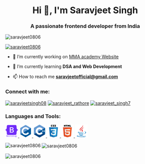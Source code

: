 <h1 align="center">Hi 👋, I'm Saravjeet Singh</h1>
<h3 align="center">A passionate frontend developer from India</h3>

<p align="left"> <img src="https://komarev.com/ghpvc/?username=saravjeet0806&label=Profile%20views&color=0e75b6&style=flat" alt="saravjeet0806" /> </p>

<p align="left"> <a href="https://github.com/ryo-ma/github-profile-trophy"><img src="https://github-profile-trophy.vercel.app/?username=saravjeet0806" alt="saravjeet0806" /></a> </p>

- 🔭 I’m currently working on [MMA academy Website](https://github.com/Saravjeet0806/MiniProject1-MMAacademywebsite)

- 🌱 I’m currently learning **DSA and Web Development**

- 📫 How to reach me **saravjeetofficial@gmail.com**

<h3 align="left">Connect with me:</h3>
<p align="left">
<a href="https://linkedin.com/in/saravjeetsingh08" target="blank"><img align="center" src="https://raw.githubusercontent.com/rahuldkjain/github-profile-readme-generator/master/src/images/icons/Social/linked-in-alt.svg" alt="saravjeetsingh08" height="30" width="40" /></a>
<a href="https://instagram.com/saravjeet_rathore" target="blank"><img align="center" src="https://raw.githubusercontent.com/rahuldkjain/github-profile-readme-generator/master/src/images/icons/Social/instagram.svg" alt="saravjeet_rathore" height="30" width="40" /></a>
<a href="https://www.leetcode.com/saravjeet_singh7" target="blank"><img align="center" src="https://raw.githubusercontent.com/rahuldkjain/github-profile-readme-generator/master/src/images/icons/Social/leet-code.svg" alt="saravjeet_singh7" height="30" width="40" /></a>
</p>

<h3 align="left">Languages and Tools:</h3>
<p align="left"> <a href="https://getbootstrap.com" target="_blank" rel="noreferrer"> <img src="https://raw.githubusercontent.com/devicons/devicon/master/icons/bootstrap/bootstrap-plain-wordmark.svg" alt="bootstrap" width="40" height="40"/> </a> <a href="https://www.cprogramming.com/" target="_blank" rel="noreferrer"> <img src="https://raw.githubusercontent.com/devicons/devicon/master/icons/c/c-original.svg" alt="c" width="40" height="40"/> </a> <a href="https://www.w3schools.com/cpp/" target="_blank" rel="noreferrer"> <img src="https://raw.githubusercontent.com/devicons/devicon/master/icons/cplusplus/cplusplus-original.svg" alt="cplusplus" width="40" height="40"/> </a> <a href="https://www.w3schools.com/css/" target="_blank" rel="noreferrer"> <img src="https://raw.githubusercontent.com/devicons/devicon/master/icons/css3/css3-original-wordmark.svg" alt="css3" width="40" height="40"/> </a> <a href="https://www.w3.org/html/" target="_blank" rel="noreferrer"> <img src="https://raw.githubusercontent.com/devicons/devicon/master/icons/html5/html5-original-wordmark.svg" alt="html5" width="40" height="40"/> </a> <a href="https://www.java.com" target="_blank" rel="noreferrer"> <img src="https://raw.githubusercontent.com/devicons/devicon/master/icons/java/java-original.svg" alt="java" width="40" height="40"/> </a> </p>

<p><img align="left" src="https://github-readme-stats.vercel.app/api/top-langs?username=saravjeet0806&show_icons=true&locale=en&layout=compact" alt="saravjeet0806" /></p>

<p>&nbsp;<img align="center" src="https://github-readme-stats.vercel.app/api?username=saravjeet0806&show_icons=true&locale=en" alt="saravjeet0806" /></p>

<p><img align="center" src="https://github-readme-streak-stats.herokuapp.com/?user=saravjeet0806&" alt="saravjeet0806" /></p>
